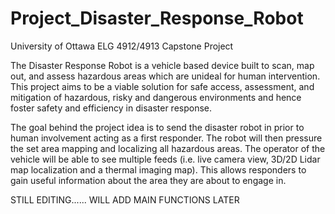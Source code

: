 # Project_Disaster_Response_Robot
University of Ottawa ELG 4912/4913 Capstone Project

The Disaster Response Robot is a vehicle based device built to scan, map out, and assess hazardous areas which are unideal for human intervention. This project aims to be a viable solution for safe access, assessment, and mitigation of hazardous, risky and dangerous environments and hence foster safety and efficiency in disaster response.

The goal behind the project idea is to send the disaster robot in prior to human involvement acting as a first responder. The robot will then pressure the set area mapping and localizing all hazardous areas. The operator of the vehicle will be able to see multiple feeds (i.e. live camera view, 3D/2D Lidar map localization and a thermal imaging map). This allows responders to gain useful information about the area they are about to engage in. 

STILL EDITING......
WILL ADD MAIN FUNCTIONS LATER
